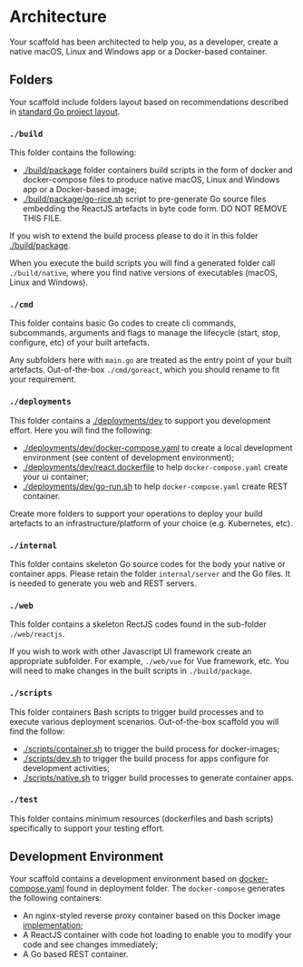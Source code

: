 # Architecture

Your scaffold has been architected to help you, as a developer, create a native macOS, Linux and Windows app or a Docker-based container.

## Folders

Your scaffold include folders layout based on recommendations described in [standard Go project layout](https://github.com/golang-standards/project-layout).

### `./build`

This folder contains the following:

* [./build/package](../build/package) folder containers build scripts in the form of docker and docker-compose files to produce native macOS, Linux and Windows app or a Docker-based image;
* [./build/package/go-rice.sh](../build/package/go-rice.sh) script to pre-generate Go source files embedding the ReactJS artefacts in byte code form. DO NOT REMOVE THIS FILE.

If you wish to extend the build process please to do it in this folder [./build/package](../build/package).

When you execute the build scripts you will find a generated folder call `./build/native`, where you find native versions of executables (macOS, Linux and Windows).

### `./cmd`

This folder contains basic Go codes to create cli commands, subcommands, arguments and flags to manage the lifecycle (start, stop, configure, etc) of your built artefacts.

Any subfolders here with `main.go` are treated as the entry point of your built artefacts. Out-of-the-box `./cmd/goreact`, which you should rename to fit your requirement.

### `./deployments`

This folder contains a [./deployments/dev](../deployments/dev) to support you development effort. Here you will find the following:

* [./deployments/dev/docker-compose.yaml](../deployments/dev/docker-compose.yaml) to create a local development environment (see content of development environment);
* [./deployments/dev/react.dockerfile](../deployments/dev/react.dockerfile) to help `docker-compose.yaml` create your ui container;
* [./deployments/dev/go-run.sh](../deployments/dev/go-run.sh) to help `docker-compose.yaml` create REST container.

Create more folders to support your operations to deploy your build artefacts to an infrastructure/platform of your choice (e.g. Kubernetes, etc).

### `./internal`

This folder contains skeleton Go source codes for the body your native or container apps. Please retain the folder `internal/server` and the Go files. It is needed to generate you web and REST servers.

### `./web`

This folder contains a skeleton RectJS codes found in the sub-folder `./web/reactjs`.

If you wish to work with other Javascript UI framework create an appropriate subfolder. For example, `./web/vue` for Vue framework, etc. You will need to make changes in the built scripts in `./build/package`.

### `./scripts`

This folder containers Bash scripts to trigger build processes and to execute various deployment scenarios. Out-of-the-box scaffold you will find the follow:

* [./scripts/container.sh](../scripts/container.sh) to trigger the build process for docker-images;
* [./scripts/dev.sh](../scripts/dev.sh) to trigger the build process for apps configure for development activities;
* [./scripts/native.sh](../scripts/native.sh) to trigger build processes to generate container apps.

### `./test`

This folder contains minimum resources (dockerfiles and bash scripts) specifically to support your testing effort.

## Development Environment

Your scaffold contains a development environment based on [docker-compose.yaml](../deployments/docker-compose.yaml) found in deployment folder. The `docker-compose` generates the following containers:

* An nginx-styled reverse proxy container based on this Docker image [implementation](https://github.com/binocarlos/noxy);
* A ReactJS container with code hot loading to enable you to modify your code and see changes immediately;
* A Go based REST container.
